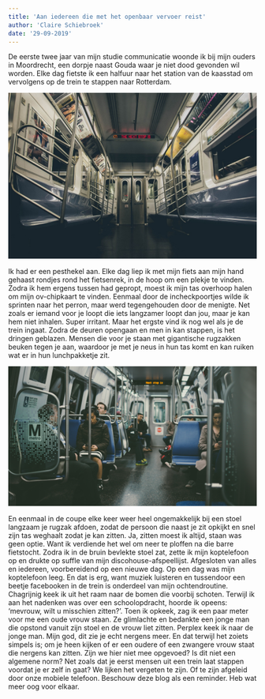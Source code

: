 ```yaml
---
title: 'Aan iedereen die met het openbaar vervoer reist'
author: 'Claire Schiebroek'
date: '29-09-2019'
---
```


De eerste twee jaar van mijn studie communicatie woonde ik bij mijn ouders in Moordrecht, een
dorpje naast Gouda waar je niet dood gevonden wil worden. Elke dag fietste ik een halfuur naar het
station van de kaasstad om vervolgens op de trein te stappen naar Rotterdam. 

![alt](./fiets-in-de-trein.jpg)

Ik had er een
pesthekel aan. Elke dag liep ik met mijn fiets aan mijn hand gehaast rondjes rond het fietsenrek, in de
hoop om een plekje te vinden. Zodra ik hem ergens tussen had gepropt, moest ik mijn tas overhoop
halen om mijn ov-chipkaart te vinden. Eenmaal door de incheckpoortjes wilde ik sprinten naar het
perron, maar werd tegengehouden door de menigte. Net zoals er iemand voor je loopt die iets
langzamer loopt dan jou, maar je kan hem niet inhalen. Super irritant.
Maar het ergste vind ik nog wel als je de trein ingaat. Zodra de deuren opengaan en men in kan
stappen, is het dringen geblazen. Mensen die voor je staan met gigantische rugzakken beuken tegen
je aan, waardoor je met je neus in hun tas komt en kan ruiken wat er in hun lunchpakketje zit. 

![alt](./tbel-abuseridze-L8x4idF0yyM-unsplash.jpg)

En eenmaal in de coupe elke keer weer heel ongemakkelijk bij een stoel langzaam je rugzak afdoen,
zodat de persoon die naast je zit opkijkt en snel zijn tas weghaalt zodat je kan zitten. Ja, zitten moest
ik altijd, staan was geen optie. Want ik verdiende het wel om neer te ploffen na die barre fietstocht.
Zodra ik in de bruin bevlekte stoel zat, zette ik mijn koptelefoon op en drukte op suffle van mijn
discohouse-afspeellijst. Afgesloten van alles en iedereen, voorbereidend op een nieuwe dag.
Op een dag was mijn koptelefoon leeg. En dat is erg, want muziek luisteren en tussendoor een beetje
facebooken in de trein is onderdeel van mijn ochtendroutine. Chagrijnig keek ik uit het raam naar de
bomen die voorbij schoten. Terwijl ik aan het nadenken was over een schoolopdracht, hoorde ik
opeens: ‘mevrouw, wilt u misschien zitten?’. Toen ik opkeek, zag ik een paar meter voor me een
oude vrouw staan. Ze glimlachte en bedankte een jonge man die opstond vanuit zijn stoel en de
vrouw liet zitten.
Perplex keek ik naar de jonge man. Mijn god, dit zie je echt nergens meer. En dat terwijl het zoiets
simpels is; om je heen kijken of er een oudere of een zwangere vrouw staat die nergens kan zitten.
Zijn we hier niet mee opgevoed? Is dit niet een algemene norm? Net zoals dat je eerst mensen uit
een trein laat stappen voordat je er zelf in gaat? We lijken het vergeten te zijn. Of te zijn afgeleid
door onze mobiele telefoon. Beschouw deze blog als een reminder. Heb wat meer oog voor elkaar.